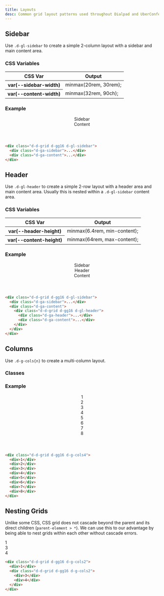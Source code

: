 ```yaml
---
title: Layouts
desc: Common grid layout patterns used throughout Dialpad and UberConference.
---
```


## Sidebar

Use `.d-gl-sidebar` to create a simple 2-column layout with a sidebar and main content area.

### CSS Variables

<table class="d-table dialtone-doc-table">
  <thead>
    <tr>
      <th scope="col" class="d-w25p">CSS Var</th>
      <th scope="col">Output</th>
    </tr>
  </thead>
  <tbody>
    <tr>
      <th scope="row" class="d-ff-mono d-fc-purple d-fw-normal d-fs12">var(--sidebar-width)</th>
      <td class="d-ff-mono d-fc-orange d-fs12">minmax(20rem, 30rem);</td>
    </tr>
    <tr>
      <th scope="row" class="d-ff-mono d-fc-purple d-fw-normal d-fs12">var(--content-width)</th>
      <td class="d-ff-mono d-fc-orange d-fs12">minmax(32rem, 90ch);</td>
    </tr>
  </tbody>
</table>

### Example

<aside class="d-bar8 d-of-hidden">
  <header class="d-fl-center d-fd-column d-p24 d-bgc-purple-100 d-bgo50 d-w100p d-hmn216">
    <div class="d-d-grid d-gl-sidebar d-gg16 d-p16 d-w100p d-hmn216 d-bar8 d-bgc-purple-100 d-of-auto" style="--sidebar-width: minmax(10rem, 20rem);">
      <div class="d-ga-sidebar d-fl-center d-p16 d-bgc-purple-300 d-bar4 d-fs24 d-fw-bold">Sidebar</div>
      <div class="d-ga-content d-fl-center d-p16 d-bgc-purple-300 d-bar4 d-fs24 d-fw-bold">Content</div>
    </div>
  </header>
</aside>

```html
<div class="d-d-grid d-gg16 d-gl-sidebar">
  <div class="d-ga-sidebar">...</div>
  <div class="d-ga-content">...</div>
</div>
```

## Header

Use `.d-gl-header` to create a simple 2-row layout with a header area and main content area. Usually this is nested within a `.d-gl-sidebar` content area.

### CSS Variables

<table class="d-table dialtone-doc-table">
  <thead>
    <tr>
      <th scope="col" class="d-w25p">CSS Var</th>
      <th scope="col">Output</th>
    </tr>
  </thead>
  <tbody>
    <tr>
      <th scope="row" class="d-ff-mono d-fc-purple d-fw-normal d-fs12">var(--header-height)</th>
      <td class="d-ff-mono d-fc-orange d-fs12">minmax(6.4rem, min-content);</td>
    </tr>
    <tr>
      <th scope="row" class="d-ff-mono d-fc-purple d-fw-normal d-fs12">var(--content-height)</th>
      <td class="d-ff-mono d-fc-orange d-fs12">minmax(64rem, max-content);</td>
    </tr>
  </tbody>
</table>

### Example

<aside class="d-bar8 d-of-hidden">
  <header class="d-fl-center d-fd-column d-p24 d-bgc-green-100 d-bgo50 d-w100p d-hmn216 d-of-auto">
    <div class="d-d-grid d-gl-sidebar d-gg16 d-p16 d-w100p d-hmn216 d-bar8 d-bgc-green-100" style="--sidebar-width: minmax(10rem, 20rem);">
      <div class="d-ga-sidebar d-fl-center d-p16 d-bgc-green-200 d-bar4 d-fs24 d-fw-bold d-o50">Sidebar</div>
      <div class="d-ga-content d-d-grid d-gl-header d-gg16 d-p16 d-bgc-green-100 d-bar4 d-fs24 d-fw-bold" style="--content-height: minmax(24rem, max-content);">
        <div class="d-ga-header d-fl-center d-p16 d-bgc-green-200 d-bar4 d-fs24 d-fw-bold">Header</div>
        <div class="d-ga-content d-fl-center d-p16 d-bgc-green-200 d-bar4 d-fs24 d-fw-bold">Content</div>
      </div>
    </div>
  </header>
</aside>

```html
<div class="d-d-grid d-gg16 d-gl-sidebar">
  <div class="d-ga-sidebar">...</div>
  <div class="d-ga-content">
    <div class="d-d-grid d-gg16 d-gl-header">
      <div class="d-ga-header">...</div>
      <div class="d-ga-content">...</div>
    </div>
  </div>
</div>
```

## Columns

Use `.d-g-cols{n}` to create a multi-column layout.

### Classes

<utility-class-table>
  <template #content>
    <tbody>
      <tr v-for="i in [1, 2, 3, 4, 5, 6, 7, 8, 9, 10, 11, 12]">
        <th scope="row" class="d-ff-mono d-fc-purple d-fw-normal d-fs12">.d-g-cols{{ i }}</th>
        <td class="d-ff-mono d-fc-orange-500 d-fs12">grid-template-columns: repeat({{ i }},  minmax(0, 1fr)) !important;</td>
      </tr>
    </tbody>
  </template>
</utility-class-table>

### Example

<aside class="d-bar8 d-of-hidden">
  <header class="d-fl-center d-fd-column d-p24 d-bgc-magenta-100 d-bgo50 d-w100p d-hmn216">
    <div class="d-d-grid d-g-cols4 d-gg16 d-p16 d-w100p d-hmn216 d-bar8 d-bgc-magenta-100">
      <div class="d-fl-center d-p16 d-bgc-magenta-100 d-bar4 d-fs24 d-fw-bold">1</div>
      <div class="d-fl-center d-p16 d-bgc-magenta-100 d-bar4 d-fs24 d-fw-bold">2</div>
      <div class="d-fl-center d-p16 d-bgc-magenta-100 d-bar4 d-fs24 d-fw-bold">3</div>
      <div class="d-fl-center d-p16 d-bgc-magenta-100 d-bar4 d-fs24 d-fw-bold">4</div>
      <div class="d-fl-center d-p16 d-bgc-magenta-100 d-bar4 d-fs24 d-fw-bold">5</div>
      <div class="d-fl-center d-p16 d-bgc-magenta-100 d-bar4 d-fs24 d-fw-bold">6</div>
      <div class="d-fl-center d-p16 d-bgc-magenta-100 d-bar4 d-fs24 d-fw-bold">7</div>
      <div class="d-fl-center d-p16 d-bgc-magenta-100 d-bar4 d-fs24 d-fw-bold">8</div>
    </div>
  </header>
</aside>

```html
<div class="d-d-grid d-gg16 d-g-cols4">
  <div>1</div>
  <div>2</div>
  <div>3</div>
  <div>4</div>
  <div>5</div>
  <div>6</div>
  <div>7</div>
  <div>8</div>
</div>
```

## Nesting Grids

Unlike some CSS, CSS grid does not cascade beyond the parent and its direct children (`parent-element > *`). We can use this to our advantage by being able to nest grids within each other without cascade errors.

<code-well-header class="d-fl-center d-fd-column d-p24 d-bgc-yellow-100 d-bgo50 d-w100p d-hmn216" custom>
  <div class="d-d-grid d-g-cols2 d-gg16 d-p16 d-w100p d-hmn216 d-bar8 d-bgc-yellow-100">
    <div class="d-fl-center d-p16 d-bgc-yellow-300 d-bar4 d-fs24 d-fw-bold">1</div>
    <div class="d-d-grid d-g-cols2 d-gg16 d-p16 d-bgc-yellow-200 d-bar4 d-fs24 d-fw-bold">
      <div class="d-fl-center d-p16 d-bgc-yellow-300 d-bar4 d-fs24 d-fw-bold">3</div>
      <div class="d-fl-center d-p16 d-bgc-yellow-300 d-bar4 d-fs24 d-fw-bold">4</div>
    </div>
  </div>
</code-well-header>

```html
<div class="d-d-grid d-gg16 d-g-cols2">
  <div>1</div>
  <div class="d-d-grid d-gg16 d-g-cols2">
    <div>3</div>
    <div>4</div>
  </div>
</div>
```
